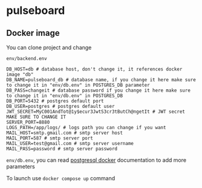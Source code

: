 # pulseboard

## Docker image

You can clone project and change

`env/backend.env`

```
DB_HOST=db # database host, don't change it, it references docker image "db"
DB_NAME=pulseboard_db # database name, if you change it here make sure to change it in "env/db.env" in POSTGRES_DB parameter 
DB_PASS=changeit # database password if you change it here make sure to change it in "env/db.env" in POSTGRES_DB
DB_PORT=5432 # postgres default port
DB_USER=postgres # postgres default user
JWT_SECRET=MyC001AndTot@1y$ecur3JwtS3cr3tButCh@ngetIt # JWT secret MAKE SURE TO CHANGE IT
SERVER_PORT=8880
LOGS_PATH=/app/logs/ # logs path you can change if you want
MAIL_HOST=smtp.gmail.com # smtp server host
MAIL_PORT=587 # smtp server port
MAIL_USER=test@gmail.com # smtp server username
MAIL_PASS=password # smtp server password
```

`env/db.env`, you can read [postgresql docker](https://hub.docker.com/_/postgres/) documentation to add more parameters

To launch use `docker compose up` command